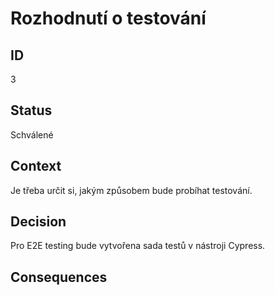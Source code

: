 <h1>Rozhodnutí o testování</li>

<h2>ID</h2>
3

<h2>Status</h2>
Schválené

<h2>Context</h2>
Je třeba určit si, jakým způsobem bude probíhat testování.
  

<h2>Decision</h2>
Pro E2E testing bude vytvořena sada testů v nástroji Cypress.

<h2>Consequences</h2>



